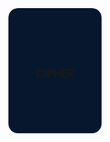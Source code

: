 <div class="card">
    <h2>CIPHER</h2>
</div>
<style type="text/css" media="all">
	.card {
  width: 190px;
  height: 254px;
  background: #07182E;
  position: relative;
  display: flex;
  place-content: center;
  place-items: center;
  overflow: hidden;
  border-radius: 20px;
margin:auto;
}

.card h2 {
  z-index: 1;
  color: white;
  font-size: 2em;
font-family:Lucida Handwriting;
}

.card::before {
  content: '';
  position: absolute;
  width: 100px;
  background-image: linear-gradient(180deg, rgb(0, 183, 255), rgb(255, 48, 255));
  height: 130%;
  animation: rotBGimg 2s linear infinite;
  transition: all 0.2s linear;
}

@keyframes rotBGimg {
  from {
    transform: rotate(0deg);
  }

  to {
    transform: rotate(-360deg)
  }
}

.card::after {
  content: '';
  position: absolute;
  background: #07182E;
  ;
  inset: 5px;
  border-radius: 15px;
}  
/* .card:hover:before {
  background-image: linear-gradient(180deg, rgb(81, 255, 0), purple);
  animation: rotBGimg 3.5s linear infinite;
} */


</style>
